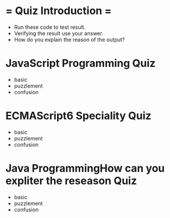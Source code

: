 # = Quiz Introduction =

* Run these code to test result.
* Verifying the result use your answer.
* How do you explain the reason of the output?

# JavaScript Programming Quiz
  - basic
  - puzzlement
  - confusion

# ECMAScript6 Speciality Quiz
  - basic
  - puzzlement
  - confusion

# Java ProgrammingHow can you expliter the reseason Quiz
  - basic
  - puzzlement
  - confusion
